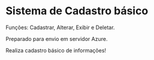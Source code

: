 # Sistema de Cadastro básico

Funções:
Cadastrar, Alterar, Exibir e Deletar.

Preparado para envio em servidor Azure.

Realiza cadastro básico de informações!
